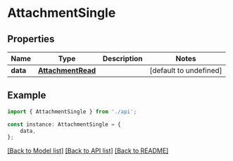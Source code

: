 # AttachmentSingle


## Properties

Name | Type | Description | Notes
------------ | ------------- | ------------- | -------------
**data** | [**AttachmentRead**](AttachmentRead.md) |  | [default to undefined]

## Example

```typescript
import { AttachmentSingle } from './api';

const instance: AttachmentSingle = {
    data,
};
```

[[Back to Model list]](../README.md#documentation-for-models) [[Back to API list]](../README.md#documentation-for-api-endpoints) [[Back to README]](../README.md)
